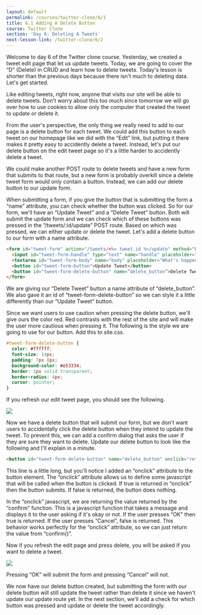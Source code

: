 ```yaml
---
layout: default
permalink: /courses/twitter-clone/6/1
title: 6.1 Adding A Delete Button
course: Twitter Clone
section: 'Day 6: Deleting A Tweets'
next-lesson-link: /twitter-clone/6/2
---
```


Welcome to day 6 of the Twitter clone course.  Yesterday, we created a tweet edit page that let us update tweets.  Today, we are going to cover the “D” (Delete) in CRUD and learn how to delete tweets. Today's lesson is shorter than the previous days because there isn't much to deleting data.  Let's get started.

Like editing tweets, right now, anyone that visits our site will be able to delete tweets.  Don't worry about this too much since tomorrow we will go over how to use cookies to allow only the computer that created the tweet to update or delete it.

From the user's perspective, the only thing we really need to add to our page is a delete button for each tweet.  We could add this button to each tweet on our homepage like we did with the “Edit” link, but putting it there makes it pretty easy to accidently delete a tweet.  Instead, let's put our delete button on the edit tweet page so it's a little harder to accidently delete a tweet.

We could make another POST route to delete tweets and have a new form that submits to that route, but a new form is probably overkill since a delete tweet form would only contain a button.  Instead, we can add our delete button to our update form.

When submitting a form, if you give the button that is submitting the form a “name” attribute, you can check whether the button was clicked.  So for our form, we'll have an “Update Tweet” and a “Delete Tweet” button.  Both will submit the update form and we can check which of these buttons was pressed in the “/tweets/:id/update” POST route. Based on which was pressed, we can either update or delete the tweet.  Let's add a delete button to our form with a name attribute.

```html
<form id="tweet-form" action="/tweets/<%= tweet.id %>/update" method="POST">
  <input id="tweet-form-handle" type="text" name="handle" placeholder="DonkkaShane" value="<%= tweet.handle %>">
  <textarea id="tweet-form-body" name="body" placeholder="What's happening?"><%= tweet.body %></textarea>
  <button id="tweet-form-button">Update Tweet</button>
  <button id="tweet-form-delete-button" name=”delete_button”>Delete Tweet</button>
</form>
```

We are giving our “Delete Tweet” button a name attribute of “delete_button”.  We also gave it an id of “tweet-form-delete-button” so we can style it a little differently than our “Update Tweet” button.

Since we want users to use caution when pressing the delete button, we'll give ours the color red.  Red contrasts with the rest of the site and will make the user more cautious when pressing it.  The following is the style we are going to use for our button.  Add this to site.css.

```css
#tweet-form-delete-button {
  color: #ffffff;
  font-size: 14px;
  padding: 7px 8px;
  background-color: #e53334;
  border: 1px solid transparent;
  border-radius: 4px;
  cursor: pointer;
}
```

If you refresh our edit tweet page, you should see the following.

![](https://s3.amazonaws.com/spark-school/courses/twitter-clone/6/6-1-adding-delete-button.png)

Now we have a delete button that will submit our form, but we don't want users to accidentally click the delete button when they intend to update the tweet.  To prevent this, we can add a confirm dialog that asks the user if they are sure they want to delete.  Update our delete button to look like the following and I'll explain in a minute.

```html
<button id="tweet-form-delete-button" name="delete_button" onclick="return confirm('Are you sure you want to delete the tweet?')">Delete Tweet</button>
```

This line is a little long, but you'll notice I added an “onclick” attribute to the button element. The “onclick” attribute allows us to define some javascript that will be called when the button is clicked.  If true is returned in “onclick” then the button submits.  If false is returned, the button does nothing.

In the “onclick” javascript, we are returning the value returned by the “confirm” function.  This is a javascript function that takes a message and displays it to the user asking if it's okay or not.  If the user presses “OK” then true is returned.  If the user presses “Cancel”, false is returned.  This behavior works perfectly for the “onclick” attribute, so we can just return the value from “confirm()”.

Now if you refresh the edit page and press delete, you will be asked if you want to delete a tweet.

![](https://s3.amazonaws.com/spark-school/courses/twitter-clone/6/6-1-adding-confirm-dialog.png)

Pressing “OK” will submit the form and pressing “Cancel” will not.

We now have our delete button created, but submitting the form with our delete button will still update the tweet rather than delete it since we haven't update our update route yet.  In the next section, we'll add a check for which button was pressed and update or delete the tweet accordingly.
